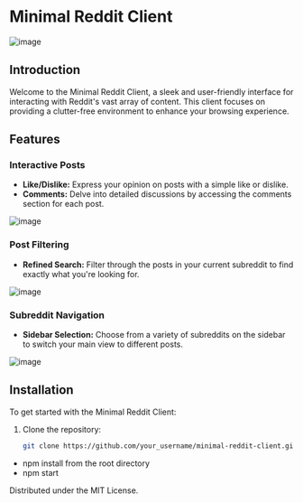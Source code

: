 # Minimal Reddit Client

![image](https://github.com/JuliusShade/reddit-client/assets/107821996/d7f61c8e-f398-42f2-9167-73448ec681b4)

## Introduction
Welcome to the Minimal Reddit Client, a sleek and user-friendly interface for interacting with Reddit's vast array of content. This client focuses on providing a clutter-free environment to enhance your browsing experience.

## Features

### Interactive Posts
- **Like/Dislike:** Express your opinion on posts with a simple like or dislike.
- **Comments:** Delve into detailed discussions by accessing the comments section for each post.

![image](https://github.com/JuliusShade/reddit-client/assets/107821996/7258ef83-09ef-4373-a55f-10f75571e7ec)

### Post Filtering
- **Refined Search:** Filter through the posts in your current subreddit to find exactly what you're looking for.

![image](https://github.com/JuliusShade/reddit-client/assets/107821996/c6605936-78f9-46cf-9a23-59bdb3bb549e)

### Subreddit Navigation
- **Sidebar Selection:** Choose from a variety of subreddits on the sidebar to switch your main view to different posts.

![image](https://github.com/JuliusShade/reddit-client/assets/107821996/cb07555c-2759-4131-980d-89d174c6abf1)

## Installation

To get started with the Minimal Reddit Client:

1. Clone the repository:
   ```sh
   git clone https://github.com/your_username/minimal-reddit-client.git
- npm install from the root directory
- npm start

Distributed under the MIT License.
